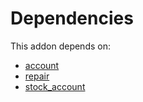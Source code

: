 # Dependencies

This addon depends on:

- [account](../../../../../oca-ocb-accounting/odoo-bringout-oca-ocb-account)
- [repair](../../../../../oca-ocb-core/odoo-bringout-oca-ocb-repair)
- [stock_account](../../../../../oca-ocb-accounting/odoo-bringout-oca-ocb-stock_account)

